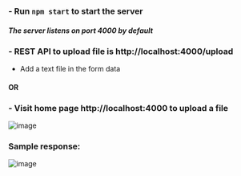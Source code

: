 ### - Run `npm start` to start the server
##### The server listens on port 4000 by default

### - REST API to upload file is http://localhost:4000/upload
 - Add a text file in the form data
  #### OR
### - Visit home page http://localhost:4000 to upload a file

![image](https://user-images.githubusercontent.com/36034208/125746671-664bc45a-c6f6-4159-9b8e-06b9370112e8.png)

### Sample response:

![image](https://user-images.githubusercontent.com/36034208/125746851-c93d6735-c4ab-4b3c-bc79-4c50a4f55b92.png)


